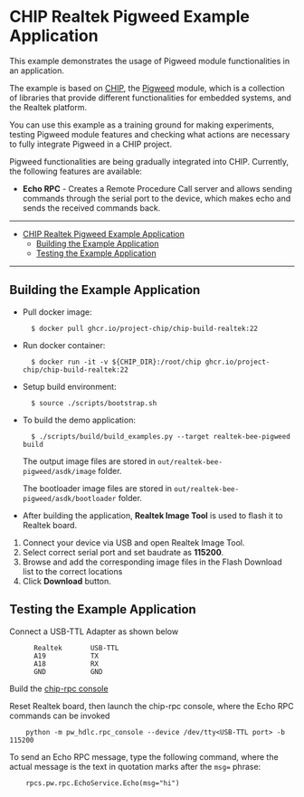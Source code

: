 # CHIP Realtek Pigweed Example Application

This example demonstrates the usage of Pigweed module functionalities in an
application.

The example is based on [CHIP](https://github.com/project-chip/connectedhomeip),
the [Pigweed](https://pigweed.googlesource.com/pigweed/pigweed) module, which is
a collection of libraries that provide different functionalities for embedded
systems, and the Realtek platform.

You can use this example as a training ground for making experiments, testing
Pigweed module features and checking what actions are necessary to fully
integrate Pigweed in a CHIP project.

Pigweed functionalities are being gradually integrated into CHIP. Currently, the
following features are available:

-   **Echo RPC** - Creates a Remote Procedure Call server and allows sending
    commands through the serial port to the device, which makes echo and sends
    the received commands back.

---

-   [CHIP Realtek Pigweed Example Application](#chip-realtek-pigweed-example-application)
    -   [Building the Example Application](#building-the-example-application)
    -   [Testing the Example Application](#testing-the-example-application)

---

## Building the Example Application

-   Pull docker image:

          $ docker pull ghcr.io/project-chip/chip-build-realtek:22

-   Run docker container:

          $ docker run -it -v ${CHIP_DIR}:/root/chip ghcr.io/project-chip/chip-build-realtek:22

-   Setup build environment:

          $ source ./scripts/bootstrap.sh

-   To build the demo application:

          $ ./scripts/build/build_examples.py --target realtek-bee-pigweed build

    The output image files are stored in `out/realtek-bee-pigweed/asdk/image`
    folder.

    The bootloader image files are stored in
    `out/realtek-bee-pigweed/asdk/bootloader` folder.

-   After building the application, **Realtek Image Tool** is used to flash it
    to Realtek board.

1. Connect your device via USB and open Realtek Image Tool.
2. Select correct serial port and set baudrate as **115200**.
3. Browse and add the corresponding image files in the Flash Download list to
   the correct locations
4. Click **Download** button.

## Testing the Example Application

Connect a USB-TTL Adapter as shown below

          Realtek       USB-TTL
          A19           TX
          A18           RX
          GND           GND

Build the
[chip-rpc console](https://github.com/project-chip/connectedhomeip/tree/master/examples/common/pigweed/rpc_console)

Reset Realtek board, then launch the chip-rpc console, where the Echo RPC
commands can be invoked

        python -m pw_hdlc.rpc_console --device /dev/tty<USB-TTL port> -b 115200

To send an Echo RPC message, type the following command, where the actual
message is the text in quotation marks after the `msg=` phrase:

        rpcs.pw.rpc.EchoService.Echo(msg="hi")
